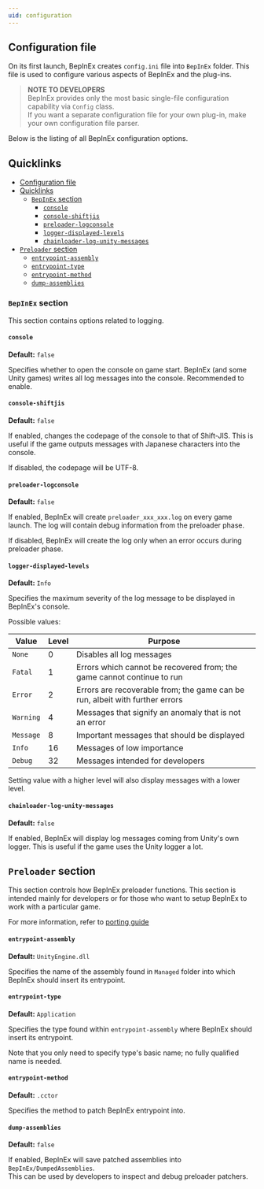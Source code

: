 ```yaml
---
uid: configuration
---
```


## Configuration file

On its first launch, BepInEx creates `config.ini` file into `BepInEx` folder. This file is used to configure various aspects of BepInEx and the plug-ins.

> **NOTE TO DEVELOPERS**  
> BepInEx provides only the most basic single-file configuration capability via `Config` class.  
> If you want a separate configuration file for your own plug-in, make your own configuration file parser.


Below is the listing of all BepInEx configuration options.

## Quicklinks

- [Configuration file](#configuration-file)
- [Quicklinks](#quicklinks)
  - [`BepInEx` section](#bepinex-section)
    - [`console`](#console)
    - [`console-shiftjis`](#console-shiftjis)
    - [`preloader-logconsole`](#preloader-logconsole)
    - [`logger-displayed-levels`](#logger-displayed-levels)
    - [`chainloader-log-unity-messages`](#chainloader-log-unity-messages)
- [`Preloader` section](#preloader-section)
    - [`entrypoint-assembly`](#entrypoint-assembly)
    - [`entrypoint-type`](#entrypoint-type)
    - [`entrypoint-method`](#entrypoint-method)
    - [`dump-assemblies`](#dump-assemblies)

### `BepInEx` section

This section contains options related to logging.

#### `console`
**Default:** `false`  

Specifies whether to open the console on game start. BepInEx (and some Unity games) writes all log messages into the console. Recommended to enable.

#### `console-shiftjis`
**Default:** `false`

If enabled, changes the codepage of the console to that of Shift-JIS. This is useful if the game outputs messages with Japanese characters into the console.

If disabled, the codepage will be UTF-8.

#### `preloader-logconsole`
**Default:** `false`

If enabled, BepInEx will create `preloader_xxx_xxx.log` on every game launch. The log will contain debug information from the preloader phase.

If disabled, BepInEx will create the log only when an error occurs during preloader phase.

#### `logger-displayed-levels`
**Default:** `Info`

Specifies the maximum severity of the log message to be displayed in BepInEx's console.

Possible values:

| Value | Level | Purpose |
| --- | --- | --- |
| `None` | 0 | Disables all log messages |
| `Fatal` | 1 | Errors which cannot be recovered from; the game cannot continue to run |
| `Error` | 2 | Errors are recoverable from; the game can be run, albeit with further errors |
| `Warning` | 4 |  Messages that signify an anomaly that is not an error |
| `Message` | 8 | Important messages that should be displayed |
| `Info` | 16 | Messages of low importance |
| `Debug` | 32 | Messages intended for developers |

Setting value with a higher level will also display messages with a lower level. 

#### `chainloader-log-unity-messages`
**Default:** `false`

If enabled, BepInEx will display log messages coming from Unity's own logger. This is useful if the game uses the Unity logger a lot.

## `Preloader` section

This section controls how BepInEx preloader functions. This section is intended mainly for developers or for those who want to setup BepInEx to work with a particular game.

For more information, refer to [porting guide](<xref:porting_bepinex>)

#### `entrypoint-assembly`
**Default:** `UnityEngine.dll`

Specifies the name of the assembly found in `Managed` folder into which BepInEx should insert its entrypoint.

#### `entrypoint-type`
**Default:** `Application`

Specifies the type found within `entrypoint-assembly` where BepInEx should insert its entrypoint.

Note that you only need to specify type's basic name; no fully qualified name is needed.

#### `entrypoint-method`
**Default:** `.cctor`

Specifies the method to patch BepInEx entrypoint into.

#### `dump-assemblies`
**Default:** `false`

If enabled, BepInEx will save patched assemblies into `BepInEx/DumpedAssemblies`.  
This can be used by developers to inspect and debug preloader patchers.
